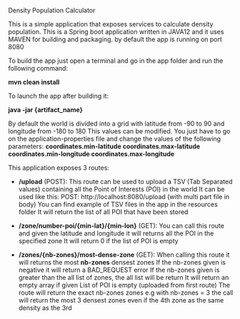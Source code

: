 Density Population Calculator

This is a simple application that exposes services to calculate density population. 
This is a Spring boot application written in JAVA12 and it uses MAVEN for building and packaging.
by default the app is running on port 8080 

To build the app just open a terminal and go in the app folder and run the following command:

**mvn clean install**

To launch the app after building it: 

**java -jar {artifact_name}**

By default the world is divided into a grid with latitude from -90 to 90 and longitude from -180 to 180
This values can be modified. You just have to go on the application-properties file and change the values of the following parameters: 
**coordinates.min-latitude
coordinates.max-latitude
coordinates.min-longitude
coordinates.max-longitude**

This application exposes 3 routes: 
- **/upload** (POST): 
This route can be used to upload a TSV (Tab Separated values) containing all the Point of Interests (POI) in the world
It can be used like this: POST: http://localhost:8080/upload (with multi part file in body)
You can find example of TSV files in the app in the resources folder
It will return the list of all POI that have been stored

- **/zone/number-poi/{min-lat}/{min-lon}** (GET): 
You can call this route and given the latitude and longitude it will returns all the POI in the specified zone
It will return 0 if the list of POI is empty

- **/zones/{nb-zones}/most-dense-zone** (GET):
When calling this route it will returns the most **nb-zones** densest zones 
If the nb-zones given is negative it will return a BAD_REQUEST error
If the nb-zones given is greater than the all list of zones, the all list will be return
It will return an empty array if given List of POI is empty (uploaded from first route)
The route will return the exact nb-zones zones e.g with nb-zones = 3 the call will return the most 3 densest zones even if the 4th zone as the same density as the 3rd